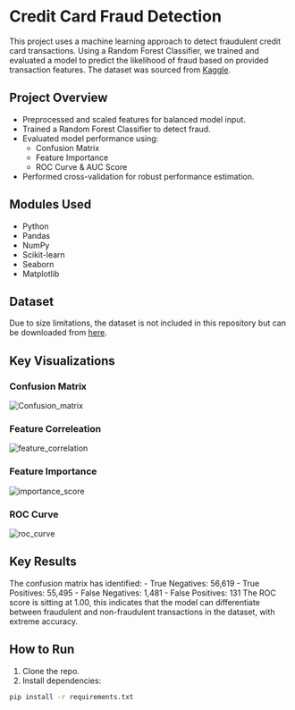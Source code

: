 # Credit Card Fraud Detection

This project uses a machine learning approach to detect fraudulent credit card transactions. Using a Random Forest Classifier, we trained and evaluated a model to predict the likelihood of fraud based on provided transaction features. The dataset was sourced from [Kaggle](https://www.kaggle.com/datasets/mlg-ulb/creditcardfraud).

## Project Overview
- Preprocessed and scaled features for balanced model input.
- Trained a Random Forest Classifier to detect fraud.
- Evaluated model performance using:
  - Confusion Matrix
  - Feature Importance
  - ROC Curve & AUC Score
- Performed cross-validation for robust performance estimation.

## Modules Used
- Python
- Pandas
- NumPy
- Scikit-learn
- Seaborn
- Matplotlib

## Dataset
Due to size limitations, the dataset is not included in this repository but can be downloaded from [here](https://www.kaggle.com/datasets/mlg-ulb/creditcardfraud).

## Key Visualizations
### Confusion Matrix
![Confusion_matrix](https://github.com/user-attachments/assets/869bad60-f319-4e71-afab-e9eb173ae6a6)

### Feature Correleation
![feature_correlation](https://github.com/user-attachments/assets/0f47f1df-19ec-4518-8a7d-20a792a29e47)

### Feature Importance
![importance_score](https://github.com/user-attachments/assets/5878bd0e-50f7-45e9-ba30-fe59d5463531)

### ROC Curve
![roc_curve](https://github.com/user-attachments/assets/321351b3-d85a-4a7f-bfca-9e60c6d50209)

## Key Results
The confusion matrix has identified:
    - True Negatives: 56,619
    - True Positives: 55,495
    - False Negatives: 1,481
    - False Positives: 131
The ROC score is sitting at 1.00, this indicates that the model can differentiate between fraudulent and non-fraudulent transactions in the dataset, with extreme accuracy. 

## How to Run
1. Clone the repo.
2. Install dependencies:
```bash
pip install -r requirements.txt
